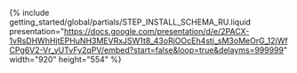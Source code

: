 {% include getting_started/global/partials/STEP_INSTALL_SCHEMA_RU.liquid 
   presentation="https://docs.google.com/presentation/d/e/2PACX-1vRsDHWhHjtEPHuNH3MEVRxJSW1t8_43oRjOOcEh4stj_sM3oMeOrG_12jWfCPg6V2-Vr_vUTvFy2qPV/embed?start=false&loop=true&delayms=999999" 
   width="920" height="554" %}
